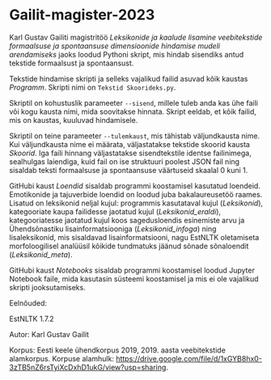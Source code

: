 # Gailit-magister-2023

Karl Gustav Gailiti magistritöö *Leksikonide ja kaalude lisamine veebitekstide formaalsuse ja spontaansuse dimensioonide hindamise mudeli arendamiseks* jaoks loodud Pythoni skript, mis hindab sisendiks antud tekstide formaalsust ja spontaansust.

Tekstide hindamise skripti ja selleks vajalikud failid asuvad kõik kaustas *Programm*. Skripti nimi on `Tekstid Skoorideks.py`.

Skriptil on kohustuslik parameeter `--sisend`, millele tuleb anda kas ühe faili või kogu kausta nimi, mida soovitakse hinnata. Skript eeldab, et kõik failid, mis on kaustas, kuuluvad hindamisele.

Skriptil on teine parameeter `--tulemkaust`, mis tähistab väljundkausta nime. Kui väljundkausta nime ei määrata, väljastatakse tekstide skoorid kausta *Skoorid*. Iga faili hinnang väljastatakse sisendtekstile identse failinimega, sealhulgas laiendiga, kuid fail on ise struktuuri poolest JSON fail ning sisaldab teksti formaalsuse ja spontaansuse väärtuseid skaalal 0 kuni 1.

GitHubi kaust *Loendid* sisaldab programmi koostamisel kasutatud loendeid. Emotikonide ja tajuverbide loendid on loodud juba bakalaureusetöö raames. Lisatud on leksikonid neljal kujul: programmis kasutataval kujul (_Leksikonid_), kategooriate kaupa failidesse jaotatud kujul (_Leksikonid\_eraldi_), kategooriatesse jaotatud kujul koos sagedusloendis esinemiste arvu ja Ühendsõnastiku lisainformatsiooniga (_Leksikonid\_infoga_) ning lisaleksikonid, mis sisaldavad lisainformatsiooni, nagu EstNLTK oletamiseta morfoloogilisel analüüsil kõikide tundmatuks jäänud sõnade sõnaloendit (_Leksikonid\_meta_).

GitHubi kaust *Notebooks* sisaldab programmi koostamisel loodud Jupyter Notebook faile, mida kasutasin süsteemi koostamisel ja mis ei ole vajalikud skripti jooksutamiseks.

Eelnõuded:

EstNLTK 1.7.2

Autor: Karl Gustav Gailit

Korpus: Eesti keele ühendkorpus 2019, 2019. aasta veebitekstide alamkorpus.
Korpuse alamhulk: https://drive.google.com/file/d/1xGYB8hx0-3zTB5nZ6rsTyiXcDxhD1ukG/view?usp=sharing.
